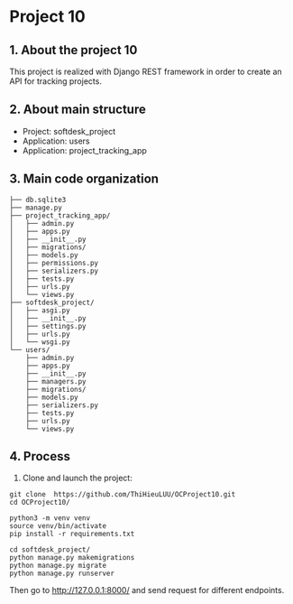 # Project 10
## 1. About the project 10
This project is realized with Django REST framework in order to create an API for tracking projects.

[comment]: <> (The main goal of this application is to:)

[comment]: <> (* Allow users to post theirs requests of reviews about a book or theirs reviews. )

[comment]: <> (* Follow the other users.)
## 2. About main structure
* Project: softdesk_project
* Application: users
* Application:  project_tracking_app
## 3. Main code organization
```
├── db.sqlite3
├── manage.py
├── project_tracking_app/
│   ├── admin.py
│   ├── apps.py
│   ├── __init__.py
│   ├── migrations/
│   ├── models.py
│   ├── permissions.py
│   ├── serializers.py
│   ├── tests.py
│   ├── urls.py
│   └── views.py
├── softdesk_project/
│   ├── asgi.py
│   ├── __init__.py
│   ├── settings.py
│   ├── urls.py
│   └── wsgi.py
└── users/
    ├── admin.py
    ├── apps.py
    ├── __init__.py
    ├── managers.py
    ├── migrations/
    ├── models.py
    ├── serializers.py
    ├── tests.py
    ├── urls.py
    └── views.py

```
## 4. Process
1. Clone and launch the project:
```
git clone  https://github.com/ThiHieuLUU/OCProject10.git
cd OCProject10/

python3 -m venv venv
source venv/bin/activate
pip install -r requirements.txt 

cd softdesk_project/
python manage.py makemigrations
python manage.py migrate
python manage.py runserver
```
Then go to http://127.0.0.1:8000/ and send request for different endpoints.

